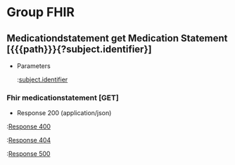 # Group FHIR

## Medicationdstatement get Medication Statement [{{{path}}}{?subject.identifier}]

+ Parameters

    :[subject.identifier]({{{common}}}/parameters/subject.identifier.md)


### Fhir medicationstatement [GET]

+ Response 200 (application/json)

:[Response 400]({{{common}}}/responses/400.md)

:[Response 404]({{{common}}}/responses/404.md)

:[Response 500]({{{common}}}/responses/500.md)

